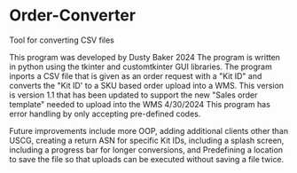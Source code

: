 # Order-Converter
Tool for converting CSV files

This program was developed by Dusty Baker 2024
The program is written in python using the tkinter and customtkinter GUI libraries.
The program inports a CSV file that is given as an order request with a "Kit ID" and converts the "Kit ID' to a SKU based order upload into a WMS.
This version is version 1.1 that has been updated to support the new "Sales order template" needed to upload into the WMS 4/30/2024
This program has error handling by only accepting pre-defined codes.

Future improvements include more OOP, adding additional clients other than USCG, creating a return ASN for specific Kit IDs, including a splash screen, including a progress bar for longer conversions, and Predefining a location to save the file so that uploads can be executed without saving a file twice. 
